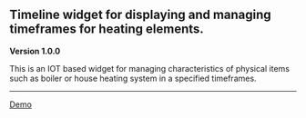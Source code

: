 ## Timeline widget for displaying and managing timeframes for heating elements.

**Version 1.0.0**

This is an IOT based widget for managing characteristics of physical items such as boiler or house heating system in a specified timeframes.

---

<a href = 'https://d3-timeline.herokuapp.com/'> Demo </a>